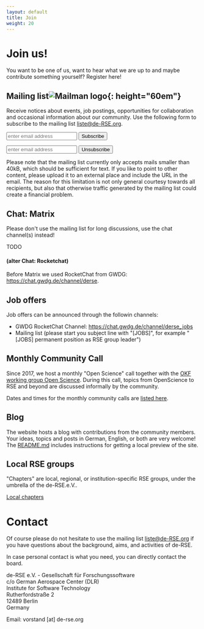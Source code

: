 ```yaml
---
layout: default
title: Join
weight: 20
---        
```


# Join us!

You want to be one of us, want to hear what we are up to and maybe
contribute something yourself? Register here!

## Mailing list![Mailman logo](../assets/img/site/logo_mailman.jpg){: height="60em"}

Receive notices about events, job postings, opportunities for collaboration
and occasional information about our community. Use the following form to
subscribe to the mailing list liste@de-RSE.org.

<form method="POST" action="https://listi.jpberlin.de/mailman/subscribe/de-rse-liste">
  <div class="form-group">
    <input name="email" value="" type="email" placeholder="enter email address">
    <button type="submit" class="btn btn-primary">Subscribe</button>
  </div>
</form>
<form method="POST" action="https://listi.jpberlin.de/mailman/options/de-rse-liste">
  <div class="form-group">
    <input name="email" value="" type="email" placeholder="enter email address">
    <input name="unsubconfirm" type="hidden" value="1">
    <button type="submit" name="unsub" class="btn btn-primary">Unsubscribe</button>
  </div>
</form>

Please note that the mailing list currently only accepts mails smaller than
40kB, which should be sufficient for text. If you like to point to other
content, please upload it to an external place and include the URL in the email.
The reason for this limitation is not only general courtesy towards all
recipients, but also that otherwise traffic generated by the mailing list could
create a financial problem.

## Chat: Matrix

Please don't use the mailing list for long discussions, use the chat channel(s) instead!

TODO

#### (alter Chat: Rocketchat)

Before Matrix we used RocketChat from GWDG: <https://chat.gwdg.de/channel/derse>.

## Job offers


Job offers can be announced through the followin channels:
- GWDG RocketChat Channel: <https://chat.gwdg.de/channel/derse_jobs>
- Mailing list (please start you subject line with "[JOBS]", for example "[JOBS] permanent position as RSE group leader")

## Monthly Community Call

Since 2017, we host a monthly "Open Science" call together with the
[OKF working group Open Science](http://www.ag-openscience.de/). During this call,
topics from OpenScience to RSE and beyond are discussed informally by the community.

Dates and times for the monthly community calls are [listed here](https://pad.okfn.de/p/openscience-ag-master-pad).

## Blog

The website hosts a blog with contributions from the community members.
Your ideas, topics and posts in German, English, or both are very welcome!
The [README.md](https://github.com/DE-RSE/de-rse.github.io/blob/master/README.md) includes instructions for getting a local preview of the site.

## Local RSE groups

"Chapters" are local, regional, or institution-specific RSE groups, under the umbrella of the de-RSE.e.V..

[Local chapters](https://de-rse.org/chapter/)

# Contact

Of course please do not hesitate to use the mailing list liste@de-RSE.org if
you have questions about the background, aims, and activities of de-RSE.

In case personal contact is what you need, you can directly contact the board.

de-RSE e.V. - Gesellschaft für Forschungssoftware  
c/o German Aerospace Center (DLR)  
Institute for Software Technology  
Rutherfordstraße 2  
12489 Berlin  
Germany

Email: vorstand [at] de-rse.org  
